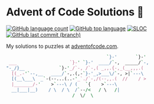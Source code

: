 # Advent of Code Solutions 🎄

<!-- [![Number of solved puzzles](https://img.shields.io/github/directory-file-count/sobition/AOC2022?extension=txt)](#) -->
<!-- API of my own Vercel deployment: https://adventofcode-badge-vert.vercel.app/api/ -->
[![GitHub language count](https://img.shields.io/github/languages/count/sobition/AOC2022)](#)
[![GitHub top language](https://img.shields.io/github/languages/top/sobition/AOC2022)](#)
[![SLOC](https://img.shields.io/tokei/lines/github/sobition/AOC2022?logo=codefactor&logoColor=lightgrey)](#)
[![GitHub last commit (branch)](https://img.shields.io/github/last-commit/sobition/AOC2022/master)](#)

My solutions to puzzles at [adventofcode.com](https://adventofcode.com/).




```perl
                                      `}-'       `}-'
 ___                    `}-' `}-'  ____/`-,  _____/`-,
"-_/}__             `}-'_/`-, /`-,( _,,.{-,_(__,,,.(
  [(_.-'`--,__   ____/`-,.(,-`}-'_,>___\/`-, >|`---\
  [(__\___\  _`-(--...(..-'_`./`-,/(--,,.(  //    / >
  |_______/-'    >`---\ / (   `{    >`---\ 
  __|___|__)    / \  / \  /`--/<   / \   /|
                         /  \/  \
```
